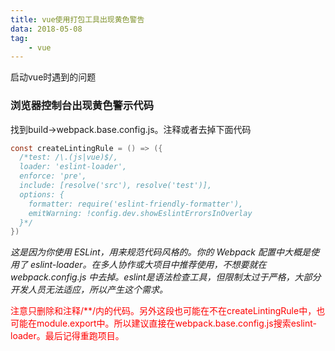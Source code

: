 ```yaml
---
title: vue使用打包工具出现黄色警告
data: 2018-05-08
tag: 
	- vue
---
```

启动vue时遇到的问题

### 浏览器控制台出现黄色警示代码


找到build->webpack.base.config.js。注释或者去掉下面代码

``` java
const createLintingRule = () => ({
  /*test: /\.(js|vue)$/,
  loader: 'eslint-loader',
  enforce: 'pre',
  include: [resolve('src'), resolve('test')],
  options: {
    formatter: require('eslint-friendly-formatter'),
    emitWarning: !config.dev.showEslintErrorsInOverlay
  }*/
})
```

*这是因为你使用 ESLint，用来规范代码风格的。你的 Webpack 配置中大概是使用了 eslint-loader。在多人协作或大项目中推荐使用，不想要就在webpack.config.js 中去掉。eslint是语法检查工具，但限制太过于严格，大部分开发人员无法适应，所以产生这个需求。*

<font color=red>注意只删除和注释/**/内的代码。另外这段也可能在不在createLintingRule中，也可能在module.export中。所以建议直接在webpack.base.config.js搜索eslint-loader。最后记得重跑项目。</font>